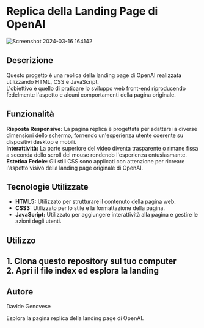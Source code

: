 # Replica della Landing Page di OpenAI

![Screenshot 2024-03-16 164142](https://github.com/DavideGenovese/OpenAI_HTML_TailWindCSS_JavaScript/assets/157692968/ec4995cb-8420-431e-837c-60883245bafb)


## Descrizione
Questo progetto è una replica della landing page di OpenAI realizzata utilizzando HTML, CSS e JavaScript.                                           
L'obiettivo è quello di praticare lo sviluppo web front-end riproducendo fedelmente l'aspetto e alcuni comportamenti della pagina originale.

## Funzionalità
**Risposta Responsive:** La pagina replica è progettata per adattarsi a diverse dimensioni dello schermo, fornendo un'esperienza utente coerente su dispositivi desktop e mobili.                    
**Interattività:** La parte superiore del video diventa trasparente o rimane fissa a seconda dello scroll del mouse rendendo l'esperienza entusiasmante.                                   
**Estetica Fedele:** Gli stili CSS sono applicati con attenzione per ricreare l'aspetto visivo della landing page originale di OpenAI.
## Tecnologie Utilizzate
* **HTML5:** Utilizzato per strutturare il contenuto della pagina web.
* **CSS3:** Utilizzato per lo stile e la formattazione della pagina.
* **JavaScript:** Utilizzato per aggiungere interattività alla pagina e gestire le azioni degli utenti.
## Utilizzo
**1.** Clona questo repository sul tuo computer                              
**2.** Apri il file index ed esplora la landing                                                   
---
## Autore
Davide Genovese                                         




Esplora la pagina replica della landing page di OpenAI.
